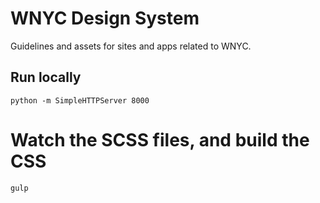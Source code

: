 # WNYC Design System

Guidelines and assets for sites and apps related to WNYC.

## Run locally

`python -m SimpleHTTPServer 8000`

# Watch the SCSS files, and build the CSS
`gulp`
